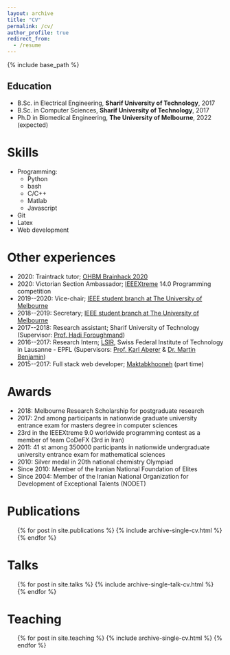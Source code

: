 ```yaml
---
layout: archive
title: "CV"
permalink: /cv/
author_profile: true
redirect_from:
  - /resume
---
```


{% include base_path %}

## Education
* B.Sc. in Electrical Engineering, **Sharif University of Technology**, 2017
* B.Sc. in Computer Sciences, **Sharif University of Technology**, 2017
* Ph.D in Biomedical Engineering, **The University of Melbourne**, 2022 (expected)
  
Skills
======
* Programming:
    * Python
    * bash
    * C/C++
    * Matlab
    * Javascript
* Git
* Latex
* Web development
  
Other experiences
======
* 2020: Traintrack tutor; [OHBM Brainhack 2020](https://ohbm.github.io/hackathon2020/)
* 2020: Victorian Section Ambassador; [IEEEXtreme](https://ieeextreme.org/) 14.0 Programming competition
* 2019--2020: Vice-chair; [IEEE student branch at The University of Melbourne](https://edu.ieee.org/au-unimelb/)
* 2018--2019: Secretary; [IEEE student branch at The University of Melbourne](https://edu.ieee.org/au-unimelb/)
* 2017--2018: Research assistant; Sharif University of Technology (Supervisor: [Prof. Hadi Foroughmand](http://math.sharif.ir/faculties/foroughmand))
* 2016--2017: Research Intern; [LSIR](https://www.epfl.ch/labs/lsir/), Swiss Federal Institute of Technology in Lausanne - EPFL (Supervisors: [Prof. Karl Aberer](https://www.epfl.ch/labs/lsir/prof-karl-aberer/) & [Dr. Martin Benjamin](https://www.epfl.ch/labs/lsir/members/members-former-group-members/))
* 2015--2017: Full stack web developer; [Maktabkhooneh](http://maktabkhooneh.org/) (part time)
  
Awards
======
* 2018: Melbourne Research Scholarship for postgraduate research
* 2017: 2nd among participants in nationwide graduate university entrance exam for masters degree in computer sciences
* 23rd in the IEEEXtreme 9.0 worldwide programming contest as a member of team CoDeFX (3rd
in Iran)
* 2011: 41 st among 350000 participants in nationwide undergraduate university entrance exam for
mathematical sciences
* 2010: Silver medal in 20th national chemistry Olympiad
* Since 2010: Member of the Iranian National Foundation of Elites
* Since 2004: Member of the Iranian National Organization for Development of Exceptional Talents (NODET)

Publications
======
  <ul>{% for post in site.publications %}
    {% include archive-single-cv.html %}
  {% endfor %}</ul>
  
Talks
======
  <ul>{% for post in site.talks %}
    {% include archive-single-talk-cv.html %}
  {% endfor %}</ul>
  
Teaching
======
  <ul>{% for post in site.teaching %}
    {% include archive-single-cv.html %}
  {% endfor %}</ul>
